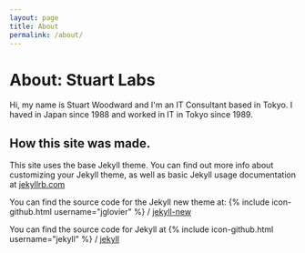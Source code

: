 ```yaml
---
layout: page
title: About
permalink: /about/
---
```

# About: Stuart Labs

Hi, my name is Stuart Woodward and I'm an IT Consultant based in Tokyo. I haved in Japan since 1988 and worked in IT in Tokyo since 1989.

## How this site was made.
This site uses the base Jekyll theme. You can find out more info about customizing your Jekyll theme, as well as basic Jekyll usage documentation at [jekyllrb.com](http://jekyllrb.com/)

You can find the source code for the Jekyll new theme at:
{% include icon-github.html username="jglovier" %} /
[jekyll-new](https://github.com/jglovier/jekyll-new)

You can find the source code for Jekyll at
{% include icon-github.html username="jekyll" %} /
[jekyll](https://github.com/jekyll/jekyll)
